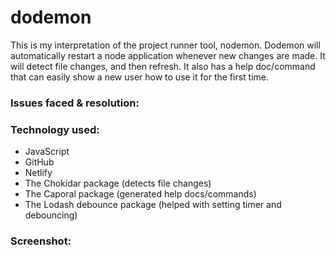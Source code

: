 # dodemon
 This is my interpretation of the project runner tool, nodemon. Dodemon will automatically restart a node application whenever new changes are made. It will detect file changes, and then refresh. It also has a help doc/command that can easily show a new user how to use it for the first time. 

 <h3>Issues faced & resolution:</h3>


<h3>Technology used:</h3>

- JavaScript
- GitHub
- Netlify
- The Chokidar package (detects file changes)
- The Caporal package (generated help docs/commands)
- The Lodash debounce package (helped with setting timer and debouncing)



<h3>Screenshot:</h3>
